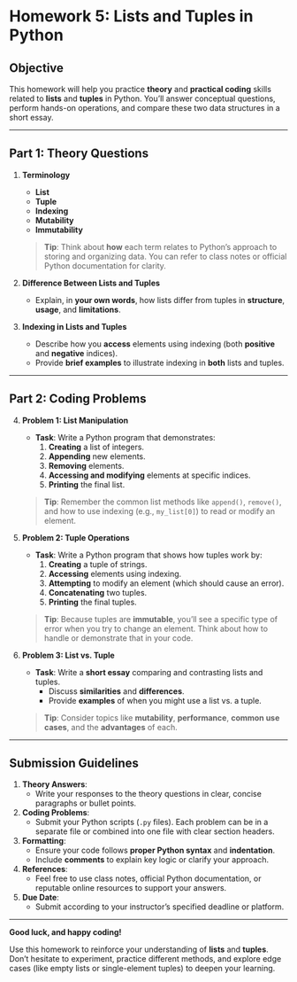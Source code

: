 # **Homework 5: Lists and Tuples in Python**

## **Objective**
This homework will help you practice **theory** and **practical coding** skills related to **lists** and **tuples** in Python. You’ll answer conceptual questions, perform hands-on operations, and compare these two data structures in a short essay.

---

## **Part 1: Theory Questions**

1. **Terminology**
   - **List**  
   - **Tuple**  
   - **Indexing**  
   - **Mutability**  
   - **Immutability**

   > **Tip**: Think about **how** each term relates to Python’s approach to storing and organizing data. You can refer to class notes or official Python documentation for clarity.

2. **Difference Between Lists and Tuples**  
   - Explain, in **your own words**, how lists differ from tuples in **structure**, **usage**, and **limitations**.

3. **Indexing in Lists and Tuples**  
   - Describe how you **access** elements using indexing (both **positive** and **negative** indices).  
   - Provide **brief examples** to illustrate indexing in **both** lists and tuples.

---

## **Part 2: Coding Problems**

4. **Problem 1: List Manipulation**  
   - **Task**: Write a Python program that demonstrates:  
     1. **Creating** a list of integers.  
     2. **Appending** new elements.  
     3. **Removing** elements.  
     4. **Accessing and modifying** elements at specific indices.  
     5. **Printing** the final list.

   > **Tip**: Remember the common list methods like `append()`, `remove()`, and how to use indexing (e.g., `my_list[0]`) to read or modify an element.

5. **Problem 2: Tuple Operations**  
   - **Task**: Write a Python program that shows how tuples work by:  
     1. **Creating** a tuple of strings.  
     2. **Accessing** elements using indexing.  
     3. **Attempting** to modify an element (which should cause an error).  
     4. **Concatenating** two tuples.  
     5. **Printing** the final tuples.

   > **Tip**: Because tuples are **immutable**, you’ll see a specific type of error when you try to change an element. Think about how to handle or demonstrate that in your code.

6. **Problem 3: List vs. Tuple**  
   - **Task**: Write a **short essay** comparing and contrasting lists and tuples.  
     - Discuss **similarities** and **differences**.  
     - Provide **examples** of when you might use a list vs. a tuple.  

   > **Tip**: Consider topics like **mutability**, **performance**, **common use cases**, and the **advantages** of each.

---

## **Submission Guidelines**
1. **Theory Answers**:  
   - Write your responses to the theory questions in clear, concise paragraphs or bullet points.
2. **Coding Problems**:  
   - Submit your Python scripts (`.py` files). Each problem can be in a separate file or combined into one file with clear section headers.
3. **Formatting**:  
   - Ensure your code follows **proper Python syntax** and **indentation**.  
   - Include **comments** to explain key logic or clarify your approach.
4. **References**:  
   - Feel free to use class notes, official Python documentation, or reputable online resources to support your answers.
5. **Due Date**:  
   - Submit according to your instructor’s specified deadline or platform.

---

**Good luck, and happy coding!**

Use this homework to reinforce your understanding of **lists** and **tuples**. Don’t hesitate to experiment, practice different methods, and explore edge cases (like empty lists or single-element tuples) to deepen your learning.